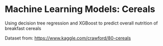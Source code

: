 # Machine Learning Models: Cereals
Using decision tree regression and XGBoost to predict overall nutrition of breakfast cereals

Dataset from: https://www.kaggle.com/crawford/80-cereals

